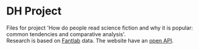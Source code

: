 # DH Project
Files for project 
'How do people read science fiction and why it is popular: common tendencies and comparative analysis'.  
Research is based on [Fantlab](https://fantlab.ru) data. The website have an [open API](https://github.com/FantLab/FantLab-API). 
